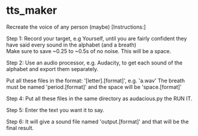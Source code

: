 # tts_maker
Recreate the voice of any person (maybe)
[Instructions:]

Step 1:
Record your target, e.g Yourself, until you are fairly confident they have said every sound in the alphabet (and a breath)  
Make sure to save ~0.25 to ~0.5s of no noise. This will be a space.

Step 2:
Use an audio processor, e.g. Audacity, to get each sound of the alphabet and export them separately.

Put all these files in the format: '\[letter\].\[format\]', e.g. 'a.wav'
The breath must be named 'period.\[format\]' and the space will be 'space.\[format\]'

Step 4:
Put all these files in the same directory as audacious.py the RUN IT.

Step 5:
Enter the text you want it to say.

Step 6:
It will give a sound file named  'output.\[format\]' and that will be the final result.
